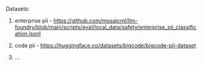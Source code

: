 Datasets:  
1. enterprise pii - https://github.com/mosaicml/llm-foundry/blob/main/scripts/eval/local_data/safety/enterprise_pii_classification.jsonl


2. code pii - https://huggingface.co/datasets/bigcode/bigcode-pii-dataset

3. ...


